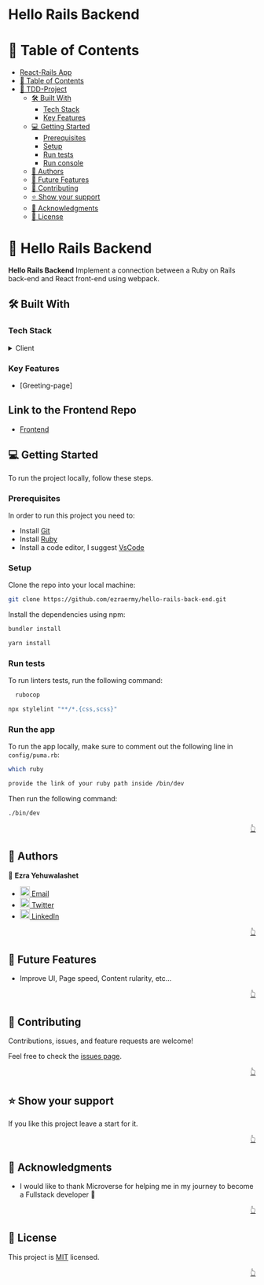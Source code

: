 # Hello Rails Backend<a name="readme-top"></a>

<!-- TABLE OF CONTENTS -->

# 📗 Table of Contents

- [React-Rails App](#tdd-project)
- [📗 Table of Contents](#-table-of-contents)
- [📖 TDD-Project ](#-tdd-project-)
  - [🛠 Built With ](#-built-with-)
    - [Tech Stack ](#tech-stack-)
    - [Key Features ](#key-features-)
  - [💻 Getting Started ](#-getting-started-)
    - [Prerequisites](#prerequisites)
    - [Setup](#setup)
    - [Run tests](#run-tests)
    - [Run console](#run-console)
  - [👥 Authors ](#-authors-)
  - [🔭 Future Features ](#-future-features-)
  - [🤝 Contributing ](#-contributing-)
  - [⭐️ Show your support ](#️-show-your-support-)
  - [🙏 Acknowledgments ](#-acknowledgments-)
  - [📝 License ](#-license-)

<!-- PROJECT DESCRIPTION -->

# 📖 Hello Rails Backend <a name="about-project"></a>

**Hello Rails Backend** Implement a connection between a Ruby on Rails back-end and React front-end using webpack.

## 🛠 Built With <a name="built-with"></a>

### Tech Stack <a name="tech-stack"></a>

<details>
  <summary>Client</summary>
  <ul>
   <li>Rails</li>
  </ul>
</details>

### Key Features <a name="key-features"><a>

- [Greeting-page]

## Link to the Frontend Repo

- [Frontend](https://github.com/ezraermy/hello-react-front-end/tree/frontend)

<!-- Getting Started -->

## 💻 Getting Started <a name="getting-started"></a>

To run the project locally, follow these steps.

### Prerequisites

In order to run this project you need to:

- Install [Git](https://git-scm.com/)
- Install [Ruby](https://www.ruby-lang.org/en/)
- Install a code editor, I suggest [VsCode](https://code.visualstudio.com/)

### Setup

Clone the repo into your local machine:

```bash
git clone https://github.com/ezraermy/hello-rails-back-end.git
```

Install the dependencies using npm:

```bash
bundler install
```

```bash
yarn install
```


### Run tests

To run linters tests, run the following command:

```bash
  rubocop
```

```bash
npx stylelint "**/*.{css,scss}"
```

### Run the app

To run the app locally, make sure to comment out the following line in `config/puma.rb`:

```bash
which ruby

provide the link of your ruby path inside /bin/dev
```

Then run the following command:

```bash
./bin/dev
```

<p align="right"><a href="#readme-top">👆</a></p>

<!-- AUTHORS -->

## 👥 Authors <a name="authors"></a>

👤 **Ezra Yehuwalashet**

- [<img src="https://cdn-icons-png.flaticon.com/512/281/281769.png" width='20'/> Email](mailto:ezraermy@gmail.com)
- [<img src="https://upload.wikimedia.org/wikipedia/commons/6/6f/Logo_of_Twitter.svg" width='20'/> Twitter](https://twitter.com/ezraermy)
- [<img src="https://i.stack.imgur.com/gVE0j.png" width='20'/> LinkedIn](https://www.linkedin.com/in/ezra-yehuwalashet/)


<p align="right"><a href="#readme-top">👆</a></p>

<!-- FUTURE FEATURES -->

## 🔭 Future Features <a name="future-features"></a>

- Improve UI, Page speed, Content rularity, etc...

<p align="right"><a href="#readme-top">👆</a></p>

<!-- Contributing -->

## 🤝 Contributing <a name="contributing"></a>

Contributions, issues, and feature requests are welcome!

Feel free to check the [issues page](../../issues/).

<p align="right"><a href="#readme-top">👆</a></p>

<!-- Show your support -->

## ⭐️ Show your support <a name="support"></a>

If you like this project leave a start for it.

<p align="right"><a href="#readme-top">👆</a></p>

<!-- ACKNOWLEDGEMENTS -->

## 🙏 Acknowledgments <a name="acknowledgements"></a>

- I would like to thank Microverse for helping me in my journey to become a Fullstack developer 🌹

<p align="right"><a href="#readme-top">👆</a></p>

<!-- LICENSE -->

## 📝 License <a name="license"></a>

This project is [MIT](./LICENSE) licensed.

<p align="right"><a href="#readme-top">👆</a></p>